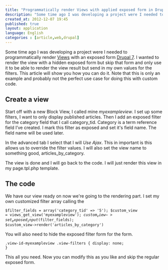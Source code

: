 ```yaml
---
title: "Programmatically render Views with applied exposed form in Drupal 7"
description: "Some time ago I was developing a project were I needed to programmatically render Views with an exposed form Drupal 7. I wanted to render the view with a hidden exposed form but skip that form and only use it to be able to render the view result but send in my own values for the filters. This article will show you how you can do it. Note that this is only an example and probably not the perfect use case for doing this with custom code."
created_at: 2012-12-07 19:45
published: true
layout: application
language: English
categories : [article,web,drupal]
---
```


Some time ago I was developing a project were I needed to programmatically render [Views](http://drupal.org/project/views) with an exposed form [Drupal 7](http://Drupal.org). I wanted to render the view with a hidden exposed form but skip that form and only use it to be able to render the view result but send in my own values for the filters. This article will show you how you can do it. Note that this is only an example and probably not the perfect use case for doing this with custom code.

## Create a view

Start off with a new Block View, I called mine _myexampleview_. I set up some filters, I want to only display published articles. Then I add an exposed filter for the category field that I call category_tid. Category is a term reference field I’ve created. I mark this filter as exposed and set it's field name. The field name will be used later.

In the advanced tab I select that I will _Use Ajax_. This in important is this allows us to override the filter values.
I will also set the view name to something good, articles_by_category.

The view is done and I will go back to the code. I will just render this view in my page.tpl.php template.

## The code

We have our view ready on now we're going to the rendering part. I set my own customized filter array calling the 

<code>$filter_fields = array('category_tid' => '5');
$custom_view = views_get_view('myexampleview');
$custom_view->set_exposed_input($filter_fields);
$custom_view->render('articles_by_category')</code>

You will also need to hide the exposed filter form for the form.

<code>.view-id-myexampleview .view-filters { display: none; }</code>

This all you need. Now you can modify this as you like and skip the regular exposed form.